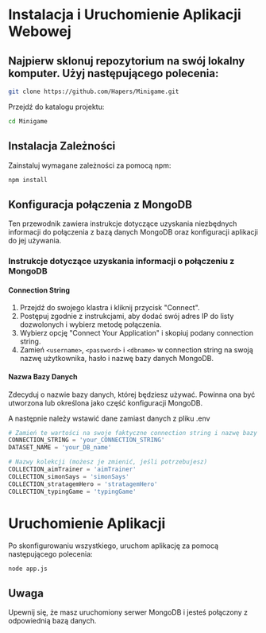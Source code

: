 # Instalacja i Uruchomienie Aplikacji Webowej

## Najpierw sklonuj repozytorium na swój lokalny komputer. Użyj następującego polecenia:

```sh
git clone https://github.com/Hapers/Minigame.git
```
Przejdź do katalogu projektu:
```sh
cd Minigame
```
## Instalacja Zależności
Zainstaluj wymagane zależności za pomocą npm:
```sh
npm install
```

## Konfiguracja połączenia z MongoDB

Ten przewodnik zawiera instrukcje dotyczące uzyskania niezbędnych informacji do połączenia z bazą danych MongoDB oraz konfiguracji aplikacji do jej używania.

### Instrukcje dotyczące uzyskania informacji o połączeniu z MongoDB

#### Connection String

1. Przejdź do swojego klastra i kliknij przycisk "Connect".
2. Postępuj zgodnie z instrukcjami, aby dodać swój adres IP do listy dozwolonych i wybierz metodę połączenia.
3. Wybierz opcję "Connect Your Application" i skopiuj podany connection string.
4. Zamień `<username>`, `<password>` i `<dbname>` w connection string na swoją nazwę użytkownika, hasło i nazwę bazy danych MongoDB.

#### Nazwa Bazy Danych

Zdecyduj o nazwie bazy danych, której będziesz używać. Powinna ona być utworzona lub określona jako część konfiguracji MongoDB.

A następnie należy wstawić dane zamiast danych z pliku .env
```python
# Zamień te wartości na swoje faktyczne connection string i nazwę bazy danych
CONNECTION_STRING = 'your_CONNECTION_STRING'
DATASET_NAME = 'your_DB_name'

# Nazwy kolekcji (możesz je zmienić, jeśli potrzebujesz)
COLLECTION_aimTrainer = 'aimTrainer'
COLLECTION_simonSays = 'simonSays'
COLLECTION_stratagemHero = 'stratagemHero'
COLLECTION_typingGame = 'typingGame'
```

# Uruchomienie Aplikacji 
Po skonfigurowaniu wszystkiego, uruchom aplikację za pomocą następującego polecenia:
```sh
node app.js
```
## Uwaga
Upewnij się, że masz uruchomiony serwer MongoDB i jesteś połączony z odpowiednią bazą danych.
